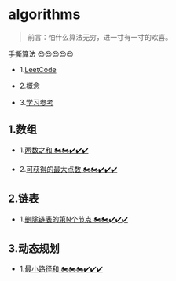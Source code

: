 # algorithms

> 前言：怕什么算法无穷，进一寸有一寸的欢喜。

手撕算法 😎😎😎😎😎

- 1.[LeetCode](https://leetcode-cn.com/problemset/all/)

- 2.[概念](https://github.com/yukiyukixing/algorithms/blob/main/1.%E6%A6%82%E5%BF%B5/%E6%A6%82%E5%BF%B5.md)

- 3.[学习参考](https://juejin.cn/post/6844903919722692621)

## 1.数组

- 1.[两数之和 🏍🏍✔✔✔](https://github.com/yukiyukixing/algorithms/blob/main/2.%E6%95%B0%E7%BB%84/1.%E4%B8%A4%E6%95%B0%E4%B9%8B%E5%92%8C/%E4%B8%A4%E6%95%B0%E4%B9%8B%E5%92%8C.md)

- 2.[可获得的最大点数 🏍🏍✔✔✔](https://github.com/yukiyukixing/algorithms/blob/main/2.%E6%95%B0%E7%BB%84/3.%E5%8F%AF%E8%8E%B7%E5%BE%97%E7%9A%84%E6%9C%80%E5%A4%A7%E7%82%B9%E6%95%B0/%E5%8F%AF%E8%8E%B7%E5%BE%97%E7%9A%84%E6%9C%80%E5%A4%A7%E7%82%B9%E6%95%B0.md)

## 2.链表

- 1.[删除链表的第N个节点 🏍🏍✔✔✔](https://github.com/yukiyukixing/algorithms/blob/main/3.%E9%93%BE%E8%A1%A8/1.%E5%88%A0%E9%99%A4%E9%93%BE%E8%A1%A8%E7%9A%84%E7%AC%ACN%E4%B8%AA%E8%8A%82%E7%82%B9/%E5%88%A0%E9%99%A4%E9%93%BE%E8%A1%A8%E7%9A%84%E7%AC%ACN%E4%B8%AA%E8%8A%82%E7%82%B9.md)

## 3.动态规划

- 1.[最小路径和 🏍🏍🏍✔✔✔](https://github.com/yukiyukixing/algorithms/blob/main/4.%E5%8A%A8%E6%80%81%E8%A7%84%E5%88%92/1.%E6%9C%80%E5%B0%8F%E8%B7%AF%E5%BE%84%E5%92%8C/%E6%9C%80%E5%B0%8F%E8%B7%AF%E5%BE%84%E5%92%8C.md)